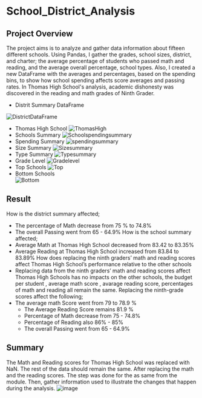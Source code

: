 # School_District_Analysis

## Project Overview 
The project aims is to analyze and gather data information about fifteen different schools.  Using Pandas, I gather the grades, school sizes, district, and charter; the average percentage of students who passed math and reading, and the average overall percentage, school types. Also, I created a new DataFrame with the averages and percentages, based on the spending bins, to show how school spending affects score averages and passing rates. In Thomas High School's analysis, academic dishonesty was discovered in the reading and math grades of Ninth Grader.
* Distrit Summary DataFrame
 
![DistrictDataFrame](https://user-images.githubusercontent.com/58860105/133002410-3299162f-a10b-42e6-9d3e-4585d1491cd5.PNG)
* Thomas High School
![ThomasHigh](https://user-images.githubusercontent.com/58860105/133002767-7ef3cb6d-587a-4e83-92e0-ea653fc66df0.PNG)
* Schools Summary
![Schoolspendingsummary](https://user-images.githubusercontent.com/58860105/133003101-c5fc9517-4efd-45b8-ba97-2196480becba.PNG)
* Spending Summary
![spendingsummary](https://user-images.githubusercontent.com/58860105/133003324-86fbd7f8-9a3f-4736-a41d-b4c1f44b131c.PNG)
* Size Summary
![Sizesummary](https://user-images.githubusercontent.com/58860105/133003180-f4f7339f-ea0b-4b96-814f-9956d50d1a53.PNG)
* Type Summary
![Typesummary](https://user-images.githubusercontent.com/58860105/133003228-a2775c7f-c4f4-467a-877e-e1290aea8900.PNG)
* Grade Level
![Gradelevel](https://user-images.githubusercontent.com/58860105/133003266-4d1279be-1c37-4498-9cb3-60a65cf07a57.PNG)
* Top Schools
![Top](https://user-images.githubusercontent.com/58860105/133003016-faa6338d-a682-471d-b693-88d4e3f04402.PNG)
* Bottom Schools                                                     
![Bottom](https://user-images.githubusercontent.com/58860105/133003060-374fa0a1-34e7-4233-952a-abfa151d667f.PNG)
## Result
How is the district summary affected;
   * The percentage of Math decrease from 75 % to 74.8%
   * The overall Passing went from 65 - 64.9%
How is the school summary affected;
  * Average Math at Thomas High School decreased from 83.42 to 83.35%
  * Average Reading at Thomas High School increased from 83.84 to 83.89%
How does replacing the ninth graders’ math and reading scores affect Thomas High School’s performance relative to the other schools
* Replacing data from the ninth graders’ math and reading scores affect Thomas High Schools has no impacts on the other schools, the budget per student , average math score , avarage reading score, percentages of math and reading all remain the same. 
Replacing the ninth-grade scores affect the following;
* The average math Score went from 79 to 78.9 %
   * The Average Reading Score remains 81.9 %
   * Percentage of Math decrease from 75 - 74.8%
   * Percentage of Reading also 86% - 85%
   * The overall Passing went from 65 - 64.9%
   
## Summary
   The Math and Reading scores for Thomas High School was replaced with NaN. The rest of the data should remain the same. After replacing the math and the reading scores. The step was done for the as same from the module. Then, gather information used to illustrate the changes that happen during the analysis.
![image](https://user-images.githubusercontent.com/104086409/205517086-47b345e6-efa3-4f24-9c19-3c72bece7ec3.png)
